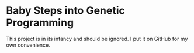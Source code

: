 # Baby Steps into Genetic Programming

This project is in its infancy and should be ignored. I put it on
GitHub for my own convenience.

